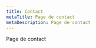```yaml
---
title: Contact
metaTitle: Page de contact
metaDescription: Page de contact
---
```


Page de contact
